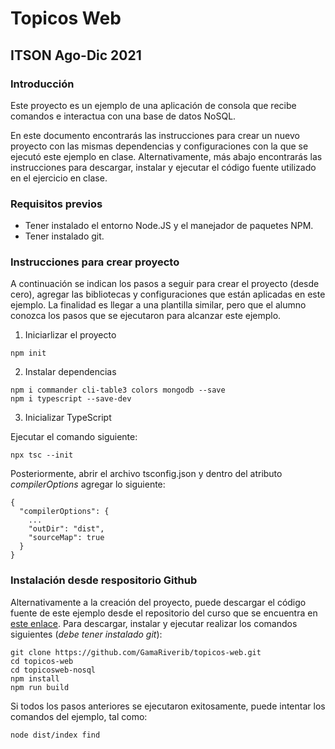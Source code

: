 # Topicos Web
## ITSON Ago-Dic 2021

### Introducción
Este proyecto es un ejemplo de una aplicación de consola que recibe comandos e interactua con una base de datos NoSQL.

En este documento encontrarás las instrucciones para crear un nuevo proyecto con las mismas dependencias y configuraciones con la que se ejecutó este ejemplo en clase. Alternativamente, más abajo encontrarás las instrucciones para descargar, instalar y ejecutar el código fuente utilizado en el ejercicio en clase.

### Requisitos previos

* Tener instalado el entorno Node.JS y el manejador de paquetes NPM.
* Tener instalado git.

### Instrucciones para crear proyecto
A continuación se indican los pasos a seguir para crear el proyecto (desde cero), agregar las bibliotecas y configuraciones que están aplicadas en este ejemplo. La finalidad es llegar a una plantilla similar, pero que el alumno conozca los pasos que se ejecutaron para alcanzar este ejemplo.

1. Iniciarlizar el proyecto

``` [shell]
npm init
```

2. Instalar dependencias

``` [shell]
npm i commander cli-table3 colors mongodb --save
npm i typescript --save-dev
```

3. Inicializar TypeScript

Ejecutar el comando siguiente:

``` [shell]
npx tsc --init
```

Posteriormente, abrir el archivo tsconfig.json y dentro del atributo *compilerOptions* agregar lo siguiente:

``` [Javascript]
{
  "compilerOptions": {
    ...
    "outDir": "dist",
    "sourceMap": true
  }
}
```

### Instalación desde respositorio Github

Alternativamente a la creación del proyecto, puede descargar el código fuente de este ejemplo desde el repositorio del curso que se encuentra en [este enlace](https://github.com/GamaRiverib/topicos-web). Para descargar, instalar y ejecutar realizar los comandos siguientes (*debe tener instalado git*):

``` [Shell] 
git clone https://github.com/GamaRiverib/topicos-web.git
cd topicos-web
cd topicosweb-nosql
npm install
npm run build
```

Si todos los pasos anteriores se ejecutaron exitosamente, puede intentar los comandos del ejemplo, tal como:

``` [Shell] 
node dist/index find

```